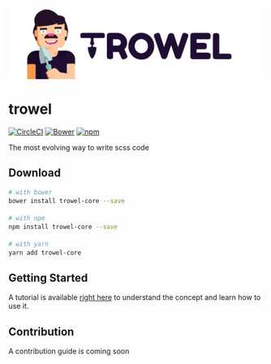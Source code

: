 ![Trowel](media/dist/banners/trowel-black-on-transparent.png)

# trowel
[![CircleCI](https://circleci.com/gh/Trowel/Trowel.svg?style=svg)](https://circleci.com/gh/Trowel/Trowel)
[![Bower](https://img.shields.io/bower/v/trowel-core.svg?maxAge=2592000)]()
[![npm](https://img.shields.io/npm/v/trowel-core.svg?maxAge=2592000)]()

The most evolving way to write scss code

## Download
```sh
# with bower
bower install trowel-core --save

# with npm
npm install trowel-core --save

# with yarn
yarn add trowel-core
```

## Getting Started
A tutorial is available [right here](./doc/1-the-concept.md) to understand the concept and learn how to use it.

## Contribution
A contribution guide is coming soon

